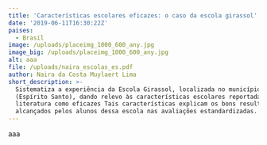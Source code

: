 ```yaml
---
title: 'Características escolares eficazes: o caso da escola girassol'
date: '2019-06-11T16:30:22Z'
paises:
  - Brasil
image: /uploads/placeimg_1000_600_any.jpg
image_big: /uploads/placeimg_1000_600_any.jpg
alt: aaa
file: /uploads/naira_escolas_es.pdf
author: Naira da Costa Muylaert Lima
short_description: >-
  Sistematiza a experiência da Escola Girassol, localizada no município de Serra
  (Espírito Santo), dando relevo às características escolares reportadas na
  literatura como eficazes Tais características explicam os bons resultados
  alcançados pelos alunos dessa escola nas avaliações estandardizadas.
---
```

aaa
